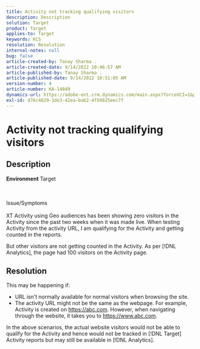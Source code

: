 ```yaml
---
title: Activity not tracking qualifying visitors
description: Description
solution: Target
product: Target
applies-to: Target
keywords: KCS
resolution: Resolution
internal-notes: null
bug: false
article-created-by: Tanay Sharma .
article-created-date: 9/14/2022 10:46:57 AM
article-published-by: Tanay Sharma .
article-published-date: 9/14/2022 10:51:05 AM
version-number: 4
article-number: KA-14049
dynamics-url: https://adobe-ent.crm.dynamics.com/main.aspx?forceUCI=1&pagetype=entityrecord&etn=knowledgearticle&id=eb27b88a-1a34-ed11-9db1-002248086735
exl-id: d76c4829-1de3-42ea-bab2-4fb9825eec7f
---
```

# Activity not tracking qualifying visitors

## Description

<b>Environment</b>
Target


<br><br>Issue/Symptoms<br><br>
XT Activity using Geo audiences has been showing zero visitors in the Activity since the past two weeks when it was made live. When testing Activity from the activity URL, I am qualifying for the Activity and getting counted in the reports.



But other visitors are not getting counted in the Activity. As per [!DNL Analytics], the page had 100 visitors on the Activity page.

## Resolution


This may be happening if:

- URL isn't normally available for normal visitors when browsing the site.
- The activity URL might not be the same as the webpage. For example, Activity is created on https://abc.com. However, when navigating through the website, it takes you to https://www.abc.com.


In the above scenarios, the actual website visitors would not be able to qualify for the Activity and hence would not be tracked in [!DNL Target] Activity reports but may still be available in [!DNL Analytics].
